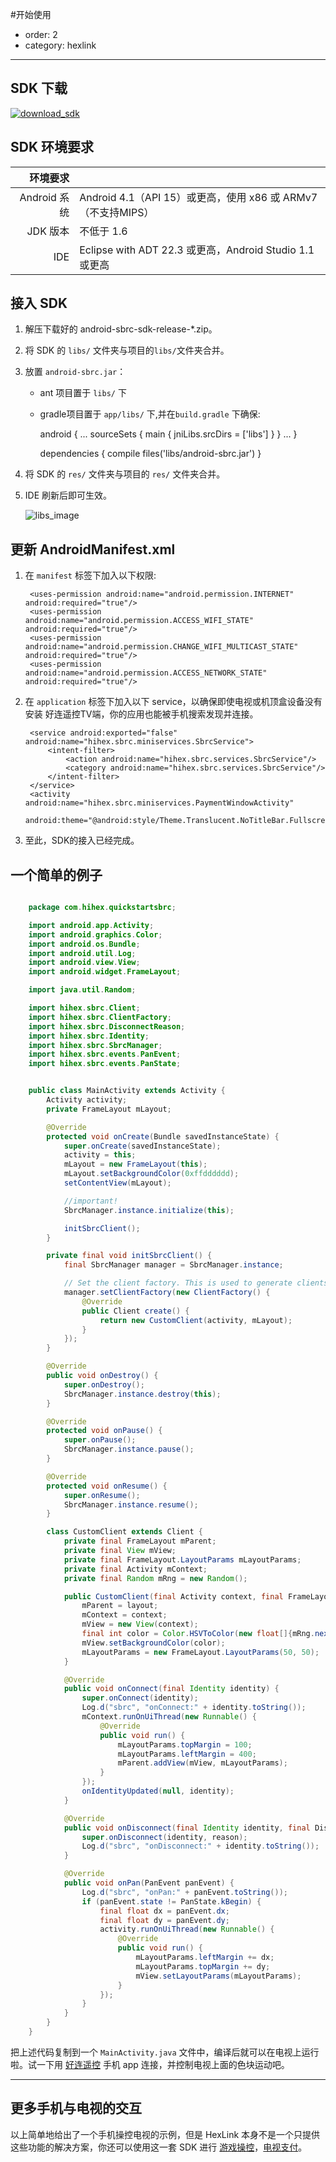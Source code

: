 #开始使用

- order: 2
- category: hexlink

---
## SDK 下载

[![download_sdk](../static/download-sdk.png)](../demo/android-sbrc-sdk-release-2015-03-05-2e0633d-with-demo.zip)

## SDK 环境要求

| 环境要求     |                                                              |
| -----------: | ------------------------------------------------------------ |
| Android 系统 | Android 4.1（API 15）或更高，使用 x86 或 ARMv7（不支持MIPS） |
| JDK 版本     | 不低于 1.6                                                   |
| IDE          | Eclipse with ADT 22.3 或更高，Android Studio 1.1 或更高      |


## 接入 SDK

1. 解压下载好的 android-sbrc-sdk-release-*.zip。

2. 将 SDK 的 `libs/` 文件夹与项目的`libs/`文件夹合并。

3. 放置 `android-sbrc.jar`：

   - ant 项目置于 `libs/` 下

   -  gradle项目置于 `app/libs/` 下,并在`build.gradle` 下确保:

        android {
            ...
            sourceSets {
                main {
                    jniLibs.srcDirs = ['libs']
                }
            }
            ...
        }

        dependencies {
            compile files('libs/android-sbrc.jar')
        }



4. 将 SDK 的 `res/` 文件夹与项目的 `res/` 文件夹合并。

5. IDE 刷新后即可生效。

   ![libs_image](../static/libs.png)

## 更新 AndroidManifest.xml

1. 在 `manifest` 标签下加入以下权限:

        <uses-permission android:name="android.permission.INTERNET" android:required="true"/>
        <uses-permission android:name="android.permission.ACCESS_WIFI_STATE" android:required="true"/>
        <uses-permission android:name="android.permission.CHANGE_WIFI_MULTICAST_STATE" android:required="true"/>
        <uses-permission android:name="android.permission.ACCESS_NETWORK_STATE" android:required="true"/>

2. 在 `application` 标签下加入以下 service，以确保即使电视或机顶盒设备没有安装 好连遥控TV端，你的应用也能被手机搜索发现并连接。

        <service android:exported="false" android:name="hihex.sbrc.miniservices.SbrcService">
            <intent-filter>
                <action android:name="hihex.sbrc.services.SbrcService"/>
                <category android:name="hihex.sbrc.services.SbrcService"/>
            </intent-filter>
        </service>
        <activity android:name="hihex.sbrc.miniservices.PaymentWindowActivity"
            android:theme="@android:style/Theme.Translucent.NoTitleBar.Fullscreen"/>

3. 至此，SDK的接入已经完成。

## 一个简单的例子

```java

	package com.hihex.quickstartsbrc;

    import android.app.Activity;
    import android.graphics.Color;
    import android.os.Bundle;
    import android.util.Log;
    import android.view.View;
    import android.widget.FrameLayout;

    import java.util.Random;

    import hihex.sbrc.Client;
    import hihex.sbrc.ClientFactory;
    import hihex.sbrc.DisconnectReason;
    import hihex.sbrc.Identity;
    import hihex.sbrc.SbrcManager;
    import hihex.sbrc.events.PanEvent;
    import hihex.sbrc.events.PanState;


    public class MainActivity extends Activity {
        Activity activity;
        private FrameLayout mLayout;

        @Override
        protected void onCreate(Bundle savedInstanceState) {
            super.onCreate(savedInstanceState);
            activity = this;
            mLayout = new FrameLayout(this);
            mLayout.setBackgroundColor(0xffdddddd);
            setContentView(mLayout);

            //important!
            SbrcManager.instance.initialize(this);

            initSbrcClient();
        }

        private final void initSbrcClient() {
            final SbrcManager manager = SbrcManager.instance;

            // Set the client factory. This is used to generate clients for receiving events.
            manager.setClientFactory(new ClientFactory() {
                @Override
                public Client create() {
                    return new CustomClient(activity, mLayout);
                }
            });
        }

        @Override
        public void onDestroy() {
            super.onDestroy();
            SbrcManager.instance.destroy(this);
        }

        @Override
        protected void onPause() {
            super.onPause();
            SbrcManager.instance.pause();
        }

        @Override
        protected void onResume() {
            super.onResume();
            SbrcManager.instance.resume();
        }

        class CustomClient extends Client {
            private final FrameLayout mParent;
            private final View mView;
            private final FrameLayout.LayoutParams mLayoutParams;
            private final Activity mContext;
            private final Random mRng = new Random();

            public CustomClient(final Activity context, final FrameLayout layout) {
                mParent = layout;
                mContext = context;
                mView = new View(context);
                final int color = Color.HSVToColor(new float[]{mRng.nextFloat() * 360, 1, 1});
                mView.setBackgroundColor(color);
                mLayoutParams = new FrameLayout.LayoutParams(50, 50);
            }

            @Override
            public void onConnect(final Identity identity) {
                super.onConnect(identity);
                Log.d("sbrc", "onConnect:" + identity.toString());
                mContext.runOnUiThread(new Runnable() {
                    @Override
                    public void run() {
                        mLayoutParams.topMargin = 100;
                        mLayoutParams.leftMargin = 400;
                        mParent.addView(mView, mLayoutParams);
                    }
                });
                onIdentityUpdated(null, identity);
            }

            @Override
            public void onDisconnect(final Identity identity, final DisconnectReason reason) {
                super.onDisconnect(identity, reason);
                Log.d("sbrc", "onDisconnect:" + identity.toString());
            }

            @Override
            public void onPan(PanEvent panEvent) {
                Log.d("sbrc", "onPan:" + panEvent.toString());
                if (panEvent.state != PanState.kBegin) {
                    final float dx = panEvent.dx;
                    final float dy = panEvent.dy;
                    activity.runOnUiThread(new Runnable() {
                        @Override
                        public void run() {
                            mLayoutParams.leftMargin += dx;
                            mLayoutParams.topMargin += dy;
                            mView.setLayoutParams(mLayoutParams);
                        }
                    });
                }
            }
        }
    }

```

把上述代码复制到一个 `MainActivity.java` 文件中，编译后就可以在电视上运行啦。试一下用 [好连遥控](http://www.hihex.com) 手机 app 连接，并控制电视上面的色块运动吧。

---

## 更多手机与电视的交互

以上简单地给出了一个手机操控电视的示例，但是 HexLink 本身不是一个只提供这些功能的解决方案，你还可以使用这一套 SDK 进行 [游戏操控](/docs/control.html)，[电视支付](/docs/payment.html)。
